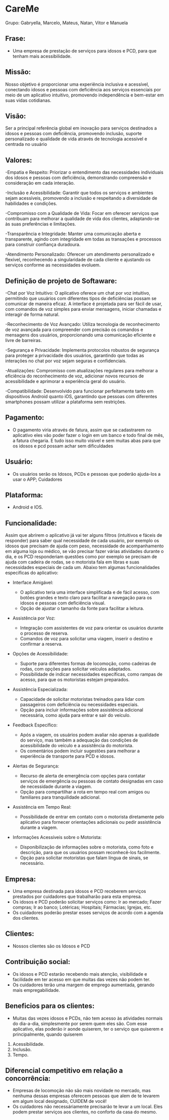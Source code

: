 # CareMe
Grupo: Gabryella, Marcelo, Mateus, Natan, Vitor e Manuela

## Frase: 
 - Uma empresa de prestação de serviços para idosos e PCD, para que tenham mais acessibilidade.

## Missão:
 Nosso objetivo é proporcionar uma experiência inclusiva e acessível, conectando idosos e pessoas com deficiência aos serviços essenciais por meio de um aplicativo intuitivo, promovendo independência e bem-estar em suas vidas cotidianas.

## Visão:
 Ser a principal referência global em inovação para serviços destinados a idosos e pessoas com deficiência, promovendo inclusão, suporte personalizado e qualidade de vida através de tecnologia acessível e centrada no usuário

## Valores:
 -Empatia e Respeito:
Priorizar o entendimento das necessidades individuais dos idosos e pessoas com deficiência, demonstrando compreensão e consideração em cada interação.

 -Inclusão e Acessibilidade:
Garantir que todos os serviços e ambientes sejam acessíveis, promovendo a inclusão e respeitando a diversidade de habilidades e condições.

 -Compromisso com a Qualidade de Vida:
Focar em oferecer serviços que contribuam para melhorar a qualidade de vida dos clientes, adaptando-se às suas preferências e limitações.

 -Transparência e Integridade:
Manter uma comunicação aberta e transparente, agindo com integridade em todas as transações e processos para construir confiança duradoura.

 -Atendimento Personalizado:
Oferecer um atendimento personalizado e flexível, reconhecendo a singularidade de cada cliente e ajustando os serviços conforme as necessidades evoluem.

## Definição de projeto de Softaware:
 -Chat por Voz Intuitivo:
O aplicativo oferece um chat por voz intuitivo, permitindo que usuários com diferentes tipos de deficiências possam se comunicar de maneira eficaz.
A interface é projetada para ser fácil de usar, com comandos de voz simples para enviar mensagens, iniciar chamadas e interagir de forma natural.

-Reconhecimento de Voz Avançado:
Utiliza tecnologia de reconhecimento de voz avançada para compreender com precisão os comandos e mensagens dos usuários, proporcionando uma comunicação eficiente e livre de barreiras.

-Segurança e Privacidade:
Implementa protocolos robustos de segurança para proteger a privacidade dos usuários, garantindo que todas as interações no chat por voz sejam seguras e confidenciais.

-Atualizações:
Compromisso com atualizações regulares para melhorar a eficiência do reconhecimento de voz, adicionar novos recursos de acessibilidade e aprimorar a experiência geral do usuário.

-Compatibilidade:
Desenvolvido para funcionar perfeitamente tanto em dispositivos Android quanto iOS, garantindo que pessoas com diferentes smartphones possam utilizar a plataforma sem restrições.

## Pagamento:
- O pagamento viria através de fatura, assim que se cadastrarem no aplicativo eles vão poder fazer o login em um banco e todo final de mês, a fatura chegaria.
E tudo isso muito visivel e sem muitas abas para que os idosos e pcd possam achar sem dificuldades

## Usuário:
 - Os usuários serão os Idosos, PCDs e pessoas que poderão ajuda-los a usar o APP; Cuidadores

## Plataforma:
 - Android e IOS.

## Funcionalidade:

Assim que abrirem o aplicativo já vai ter alguns filtros (intuitivos e fáceis de responder) para saber qual necessidade de cada usuário, por exemplo os idosos que precisam de ajuda com peso, necessidade de acompanhamento em alguma loja ou médico, se vão precisar fazer várias atividades durante o dia, e os PCD responderiam questões como por exemplo se precisam de ajuda com cadeira de rodas, se o motorista fala em libras e suas necessidades especiais de cada um. 
Abaixo tem algumas funcionalidades especificas do aplicativo: 

- Interface Amigável:
   - O aplicativo teria uma interface simplificada e de fácil acesso, com botões grandes e texto claro para facilitar a navegação para os idosos e pessoas com deficiência visual.
   - Opção de ajustar o tamanho da fonte para facilitar a leitura.

- Assistência por Voz:
   - Integração com assistentes de voz para orientar os usuários durante o processo de reserva.
   - Comandos de voz para solicitar uma viagem, inserir o destino e confirmar a reserva.

- Opções de Acessibilidade:
   - Suporte para diferentes formas de locomoção, como cadeiras de rodas, com opções para solicitar veículos adaptados.
   - Possibilidade de indicar necessidades específicas, como rampas de acesso, para que os motoristas estejam preparados.

- Assistência Especializada:
   - Capacidade de solicitar motoristas treinados para lidar com passageiros com deficiência ou necessidades especiais.
   - Opção para incluir informações sobre assistência adicional necessária, como ajuda para entrar e sair do veículo.

- Feedback Específico:
   - Após a viagem, os usuários podem avaliar não apenas a qualidade do serviço, mas também a adequação das condições de acessibilidade do veículo e a assistência do motorista.
   - Os comentários podem incluir sugestões para melhorar a experiência de transporte para PCD e idosos.

- Alertas de Segurança:
   - Recurso de alerta de emergência com opções para contatar serviços de emergência ou pessoas de contato designadas em caso de necessidade durante a viagem.
   - Opção para compartilhar a rota em tempo real com amigos ou familiares para tranquilidade adicional.

- Assistência em Tempo Real:
   - Possibilidade de entrar em contato com o motorista diretamente pelo aplicativo para fornecer orientações adicionais ou pedir assistência durante a viagem.

- Informações Acessíveis sobre o Motorista:
   - Disponibilização de informações sobre o motorista, como foto e descrição, para que os usuários possam reconhecê-los facilmente.
   - Opção para solicitar motoristas que falam língua de sinais, se necessário.

## Empresa: 
 - Uma empresa destinada para idosos e PCD receberem serviços prestados por cuidadores que trabalharão para esta empresa.
 - Os idosos e PCD poderão solicitar serviços como: Ir ao mercado; Fazer compras; Ir ao banco; Lotéricas; Hospitais; Fármacias; Igrejas, etc.
 - Os cuidadores poderão prestar esses serviços de acordo com a agenda dos clientes.

## Clientes: 
 - Nossos clientes são os Idosos e PCD

## Contribuição social: 
 - Os idosos e PCD estarão recebendo mais atenção, visibilidade e facilidade em ter acesso em que muitas das vezes não podem ter.
 - Os cuidadores terão uma margem de emprego aumentada, gerando mais empregabilidade.

## Beneficios para os clientes: 
 - Muitas das vezes idosos e PCDs, não tem acesso às atividades normais do dia-a-dia, simplesmente por serem quem eles são. Com esse aplicativo, elas poderão ir aonde quiserem, ter o serviço que quiserem e principalmente, quando quiserem
 1. Acessibilidade.
 2. Inclusão.
 3. Tempo.

## Diferencial competitivo em relação a concorrência: 
- Empresas de locomoção não são mais novidade no mercado, mas nenhuma dessas empresas oferecem pessoas que alem de te levarem em algum local designado, CUIDEM de você!
- Os cuidadores não necessáriamente precisarão te levar a um local. Eles podem prestar serviços aos clientes, no conforto da casa do mesmo.
